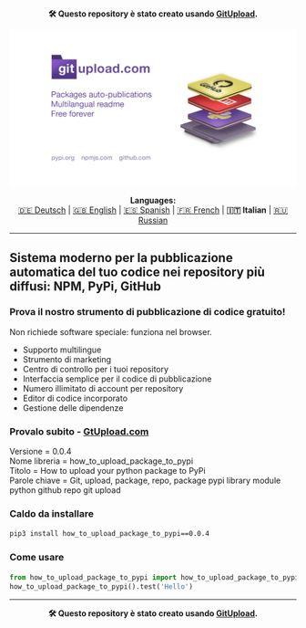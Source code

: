 <p align="center"><b>🛠️ Questo repository è stato creato usando <a href="https://gitupload.com">GitUpload</a>.</b></p>
<p align="center"><a href="https://gitupload.com"><img src="https://github.com/markolofsen/how_to_upload_package_to_pypi//blob/master/.banners/banner_it.jpg?raw=1" /></a></p>
<p align="center"><b>Languages:</b><br /><a href="https://github.com/markolofsen/how_to_upload_package_to_pypi/blob/master/README_de.md">🇩🇪 Deutsch</a> | <a href="https://github.com/markolofsen/how_to_upload_package_to_pypi/blob/master/README.md">🇬🇧 English</a> | <a href="https://github.com/markolofsen/how_to_upload_package_to_pypi/blob/master/README_es.md">🇪🇸 Spanish</a> | <a href="https://github.com/markolofsen/how_to_upload_package_to_pypi/blob/master/README_fr.md">🇫🇷 French</a> | <b>🇮🇹 Italian</b> | <a href="https://github.com/markolofsen/how_to_upload_package_to_pypi/blob/master/README_ru.md">🇷🇺 Russian</a></p>

---

## Sistema moderno per la pubblicazione automatica del tuo codice nei repository più diffusi: NPM, PyPi, GitHub

### Prova il nostro strumento di pubblicazione di codice gratuito!

Non richiede software speciale: funziona nel browser.

* Supporto multilingue
* Strumento di marketing
* Centro di controllo per i tuoi repository
* Interfaccia semplice per il codice di pubblicazione
* Numero illimitato di account per repository
* Editor di codice incorporato
* Gestione delle dipendenze

### Provalo subito - <a href="https://gitupload.com">GtUpload.com</a>

Versione = 0.0.4 <br />
Nome libreria = how_to_upload_package_to_pypi <br />
Titolo = How to upload your python package to PyPi <br />
Parole chiave = Git,  upload,  package,  repo, package pypi library module python github repo git upload <br />

### Caldo da installare

```sh
pip3 install how_to_upload_package_to_pypi==0.0.4
```

### Come usare

```python
from how_to_upload_package_to_pypi import how_to_upload_package_to_pypi
how_to_upload_package_to_pypi().test('Hello')
```



---

<p align="center"><b>🛠️ Questo repository è stato creato usando <a href="https://gitupload.com">GitUpload</a>.</b></p>